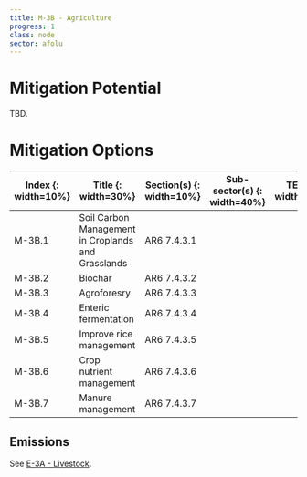 ```yaml
---
title: M-3B - Agriculture
progress: 1
class: node
sector: afolu
---
```


# Mitigation Potential
TBD.


# Mitigation Options
| Index {: width=10%}                              | Title {: width=30%}                                | Section(s) {: width=10%} | Sub-sector(s) {: width=40%} | TE(s) {: width=10%} |
| ------------------------------------------------ | -------------------------------------------------- | ------------------------ | --------------------------- | ------------------- |
| <span style="white-space: nowrap;">M-3B.1</span> | Soil Carbon Management in Croplands and Grasslands | AR6 7.4.3.1              |                             |                     |
| M-3B.2                                           | Biochar                                            | AR6 7.4.3.2              |                             |                     |
| M-3B.3                                           | Agroforesry                                        | AR6 7.4.3.3              |                             |                     |
| M-3B.4                                           | Enteric fermentation                               | AR6 7.4.3.4              |                             |                     |
| M-3B.5                                           | Improve rice management                            | AR6 7.4.3.5              |                             |                     |
| M-3B.6                                           | Crop nutrient management                           | AR6 7.4.3.6              |                             |                     |
| M-3B.7                                           | Manure management                                  | AR6 7.4.3.7              |                             |                     |



## Emissions
See [E-3A - Livestock](/2-ipcc-mitigation-options/ipcc-2019-emissions/3-afolu/3a-livestock/index.md).
